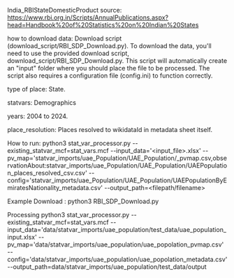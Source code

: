 India_RBIStateDomesticProduct
source: https://www.rbi.org.in/Scripts/AnnualPublications.aspx?head=Handbook%20of%20Statistics%20on%20Indian%20States

how to download data: Download script (download_script/RBI_SDP_Download.py). To download the data, you'll need to use the provided download script, download_script/RBI_SDP_Download.py. This script will automatically create an "input" folder where you should place the file to be processed. The script also requires a configuration file (config.ini) to function correctly.

type of place: State.

statvars: Demographics

years: 2004 to 2024.

place_resolution: Places resolved to wikidataId in metadata sheet itself.

How to run:
python3 stat_var_processor.py --existing_statvar_mcf=stat_vars.mcf --input_data='<input_file>.xlsx' --pv_map='statvar_imports/uae_Population/UAE_Population/<filename>_pvmap.csv,observationAbout:statvar_imports/uae_Population/UAE_Population/UAEPopulation_places_resolved_csv.csv' --config='statvar_imports/uae_Population/UAE_Population/UAEPopulationByEmiratesNationality_metadata.csv' --output_path=<filepath/filename>

Example
Download :
python3 RBI_SDP_Download.py

Processing
python3 stat_var_processor.py --existing_statvar_mcf=stat_vars.mcf --input_data='data/statvar_imports/uae_population/test_data/uae_population_input.xlsx' --pv_map='data/statvar_imports/uae_population/uae_popolation_pvmap.csv' --config='data/statvar_imports/uae_population/uae_popolation_metadata.csv' --output_path=data/statvar_imports/uae_population/test_data/output